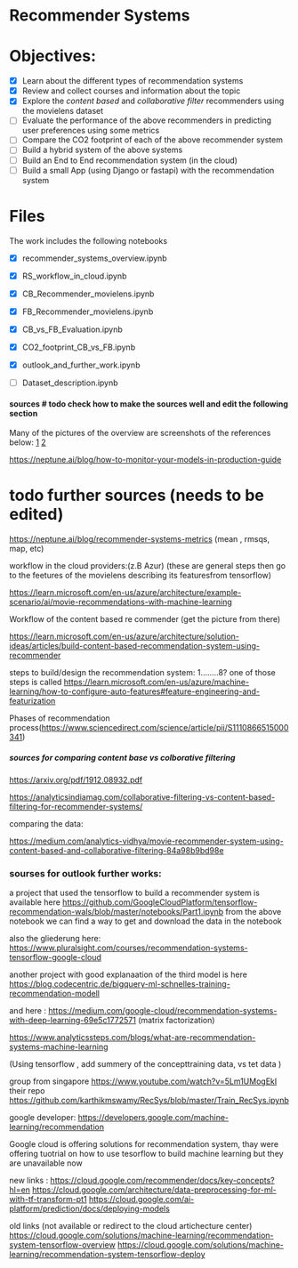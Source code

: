 # Recommender Systems

# Objectives:

-[x] Learn about the different types of recommendation systems
-[x] Review and collect courses and information about the topic 
-[x] Explore the *content based* and *collaborative filter* recommenders using the movielens dataset
- [ ] Evaluate the performance of the above recommenders in predicting user preferences using some metrics
- [ ] Compare the CO2 footprint of each of the above recommender system
- [ ] Build a hybrid system of the above systems
-[ ] Build an End to End recommendation system (in the cloud)
- [ ] Build a small App (using Django or fastapi) with the recommendation system

# Files

The work includes the following notebooks

- [x] recommender_systems_overview.ipynb 
- [x] RS_workflow_in_cloud.ipynb 
- [x] CB_Recommender_movielens.ipynb
- [x] FB_Recommender_movielens.ipynb
- [x] CB_vs_FB_Evaluation.ipynb
- [x] CO2_footprint_CB_vs_FB.ipynb
- [x] outlook_and_further_work.ipynb 
- [ ] Dataset_description.ipynb


#### sources # todo check how to make the sources well and edit the following section

Many of the pictures of the overview are screenshots of the references below:
[1](https://www.cloudskillsboost.google/course_templates/39)
[2](https://www.youtube.com/watch?v=5Lm1UMogEkI)

[](https://github.com/karthikmswamy/RecSys/blob/master/Train_RecSys.ipynb)

[](https://developers.google.com/machine-learning/recommendation/overview)

[]()
[]()
[]()
[]()
[]()
[]()
[]()
[]()

https://neptune.ai/blog/how-to-monitor-your-models-in-production-guide <br>

# todo further sources  (needs to be edited)
https://neptune.ai/blog/recommender-systems-metrics (mean , rmsqs, map, etc)

workflow in the cloud providers:(z.B Azur) (these are general steps then go to the feetures of the movielens describing its featuresfrom tensorflow)

https://learn.microsoft.com/en-us/azure/architecture/example-scenario/ai/movie-recommendations-with-machine-learning

Workflow of the content based re commender (get the picture from there)

https://learn.microsoft.com/en-us/azure/architecture/solution-ideas/articles/build-content-based-recommendation-system-using-recommender

steps to build/design the recommendation system:
1……..8?
one of those steps is called https://learn.microsoft.com/en-us/azure/machine-learning/how-to-configure-auto-features#feature-engineering-and-featurization

Phases of recommendation process(https://www.sciencedirect.com/science/article/pii/S1110866515000341)


##### sources for comparing content base vs colborative filtering
https://arxiv.org/pdf/1912.08932.pdf

https://analyticsindiamag.com/collaborative-filtering-vs-content-based-filtering-for-recommender-systems/

comparing the data:

https://medium.com/analytics-vidhya/movie-recommender-system-using-content-based-and-collaborative-filtering-84a98b9bd98e


### sourses for outlook further works:
a project that used the tensorflow to build a recommender system is available here
https://github.com/GoogleCloudPlatform/tensorflow-recommendation-wals/blob/master/notebooks/Part1.ipynb
from the above notebook we can find a way to get and download the data in the notebook

also the gliederung here:
https://www.pluralsight.com/courses/recommendation-systems-tensorflow-google-cloud


another project with good explanaation of the third model is here
https://blog.codecentric.de/bigquery-ml-schnelles-training-recommendation-modell

and here : https://medium.com/google-cloud/recommendation-systems-with-deep-learning-69e5c1772571
(matrix factorization)

https://www.analyticssteps.com/blogs/what-are-recommendation-systems-machine-learning

(Using tensorflow , add summery of the concepttraining data, vs tet data )

group from singapore
https://www.youtube.com/watch?v=5Lm1UMogEkI
their repo
https://github.com/karthikmswamy/RecSys/blob/master/Train_RecSys.ipynb


google developer:
https://developers.google.com/machine-learning/recommendation

Google cloud is offering solutions for recommendation system, thay were offering tuotrial on how to use tesorflow to build machine learning but they are unavailable now

new links :
https://cloud.google.com/recommender/docs/key-concepts?hl=en
https://cloud.google.com/architecture/data-preprocessing-for-ml-with-tf-transform-pt1
https://cloud.google.com/ai-platform/prediction/docs/deploying-models

old links (not available or redirect to the cloud artichecture center)
https://cloud.google.com/solutions/machine-learning/recommendation-system-tensorflow-overview
https://cloud.google.com/solutions/machine-learning/recommendation-system-tensorflow-deploy


